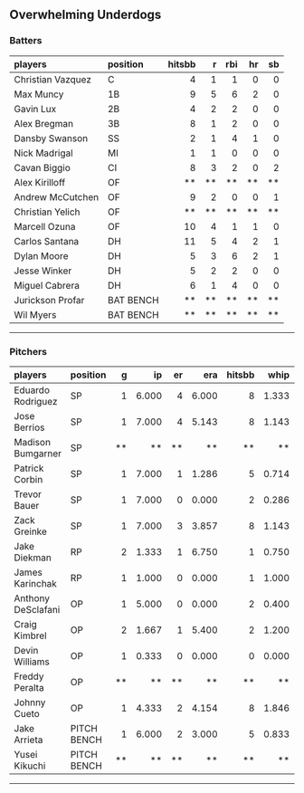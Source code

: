 ## Overwhelming Underdogs

### Batters

 
|players           |position  | hitsbb|  r| rbi| hr| sb| 
|:-----------------|:---------|------:|--:|---:|--:|--:| 
|Christian Vazquez |C         |      4|  1|   1|  0|  0| 
|Max Muncy         |1B        |      9|  5|   6|  2|  0| 
|Gavin Lux         |2B        |      4|  2|   2|  0|  0| 
|Alex Bregman      |3B        |      8|  1|   2|  0|  0| 
|Dansby Swanson    |SS        |      2|  1|   4|  1|  0| 
|Nick Madrigal     |MI        |      1|  1|   0|  0|  0| 
|Cavan Biggio      |CI        |      8|  3|   2|  0|  2| 
|Alex Kirilloff    |OF        |     **| **|  **| **| **| 
|Andrew McCutchen  |OF        |      9|  2|   0|  0|  1| 
|Christian Yelich  |OF        |     **| **|  **| **| **| 
|Marcell Ozuna     |OF        |     10|  4|   1|  1|  0| 
|Carlos Santana    |DH        |     11|  5|   4|  2|  1| 
|Dylan Moore       |DH        |      5|  3|   6|  2|  1| 
|Jesse Winker      |DH        |      5|  2|   2|  0|  0| 
|Miguel Cabrera    |DH        |      6|  1|   4|  0|  0| 
|Jurickson Profar  |BAT BENCH |     **| **|  **| **| **| 
|Wil Myers         |BAT BENCH |     **| **|  **| **| **| 


* * *

### Pitchers

 
|players            |position    |  g|    ip| er|   era| hitsbb|  whip| so|  w| sv| 
|:------------------|:-----------|--:|-----:|--:|-----:|------:|-----:|--:|--:|--:| 
|Eduardo Rodriguez  |SP          |  1| 6.000|  4| 6.000|      8| 1.333|  9|  0|  0| 
|Jose Berrios       |SP          |  1| 7.000|  4| 5.143|      8| 1.143|  6|  0|  0| 
|Madison Bumgarner  |SP          | **|    **| **|    **|     **|    **| **| **| **| 
|Patrick Corbin     |SP          |  1| 7.000|  1| 1.286|      5| 0.714|  9|  1|  0| 
|Trevor Bauer       |SP          |  1| 7.000|  0| 0.000|      2| 0.286| 10|  1|  0| 
|Zack Greinke       |SP          |  1| 7.000|  3| 3.857|      8| 1.143|  5|  1|  0| 
|Jake Diekman       |RP          |  2| 1.333|  1| 6.750|      1| 0.750|  2|  0|  1| 
|James Karinchak    |RP          |  1| 1.000|  0| 0.000|      1| 1.000|  2|  1|  0| 
|Anthony DeSclafani |OP          |  1| 5.000|  0| 0.000|      2| 0.400|  5|  1|  0| 
|Craig Kimbrel      |OP          |  2| 1.667|  1| 5.400|      2| 1.200|  4|  0|  1| 
|Devin Williams     |OP          |  1| 0.333|  0| 0.000|      0| 0.000|  0|  1|  0| 
|Freddy Peralta     |OP          | **|    **| **|    **|     **|    **| **| **| **| 
|Johnny Cueto       |OP          |  1| 4.333|  2| 4.154|      8| 1.846|  2|  0|  0| 
|Jake Arrieta       |PITCH BENCH |  1| 6.000|  2| 3.000|      5| 0.833|  1|  1|  0| 
|Yusei Kikuchi      |PITCH BENCH | **|    **| **|    **|     **|    **| **| **| **| 


* * *


